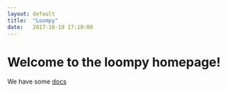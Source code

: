 ```yaml
---
layout: default
title:  "Loompy"
date:   2017-10-10 17:10:00
---
```


# Welcome to the loompy homepage!

We have some [docs](/docs)
